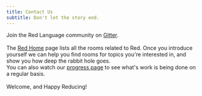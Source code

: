 ```yaml
---
title: Contact Us
subtitle: Don't let the story end.
---
```


Join the Red Language community on [Gitter](https://gitter.im/red/red/welcome).
<br />
<br />
The [Red Home](https://gitter.im/red/home) page lists all the rooms related
to Red. Once you introduce yourself we can help you find rooms for topics
you're interested in, and show you how deep the rabbit hole goes.
<br />
You can also watch our [progress page](https://progress.red-lang.org/)
to see what's work is being done on a regular basis.
<br />
<br />
Welcome, and Happy Reducing!